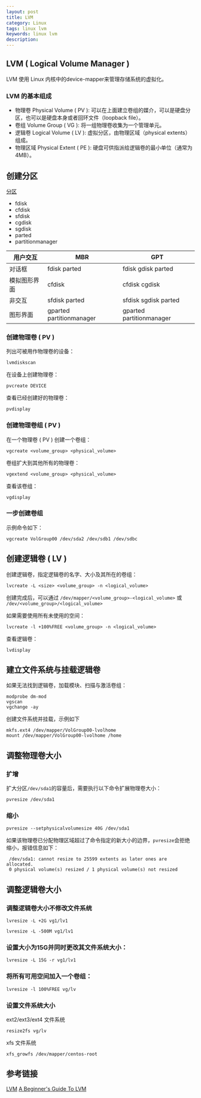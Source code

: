 ```yaml
---
layout: post
title: LVM
category: Linux
tags: linux lvm
keywords: linux lvm
description:
---
```


## LVM ( Logical Volume Manager )

LVM 使用 Linux 内核中的device-mapper来管理存储系统的虚拟化。

### LVM 的基本组成

* 物理卷 Physical Volume ( PV ): 可以在上面建立卷组的媒介，可以是硬盘分区，也可以是硬盘本身或者回环文件（loopback file）。
* 卷组 Volume Group ( VG ): 将一组物理卷收集为一个管理单元。
* 逻辑卷 Logical Volume ( LV ): 虚拟分区，由物理区域（physical extents）组成。
* 物理区域 Physical Extent ( PE ): 硬盘可供指派给逻辑卷的最小单位（通常为4MB）。

## 创建分区

[分区](https://wiki.archlinux.org/index.php/Partitioning_(%E7%AE%80%E4%BD%93%E4%B8%AD%E6%96%87))

* fdisk
* cfdisk
* sfdisk
* cgdisk
* sgdisk
* parted
* partitionmanager

| 用户交互 | MBR | GPT |
|---------|-----|-----|
| 对话框 | fdisk parted | fdisk gdisk parted|
| 模拟图形界面 | cfdisk | cfdisk cgdisk |
| 非交互 | sfdisk parted | sfdisk sgdisk parted |
| 图形界面 | gparted partitionmanager | gparted partitionmanager |

### 创建物理卷 ( PV )

列出可被用作物理卷的设备：

```
lvmdiskscan
```

在设备上创建物理卷：

```
pvcreate DEVICE
```

查看已经创建好的物理卷：

```
pvdisplay
```

### 创建物理卷组 ( PV )

在一个物理卷 ( PV ) 创建一个卷组：

```
vgcreate <volume_group> <physical_volume>
```

卷组扩大到其他所有的物理卷：

```
vgextend <volume_group> <physical_volume>
```

查看该卷组：

```
vgdisplay
```

### 一步创建卷组

示例命令如下：

```
vgcreate VolGroup00 /dev/sda2 /dev/sdb1 /dev/sdbc
```

## 创建逻辑卷 ( LV )

创建逻辑卷，指定逻辑卷的名字、大小及其所在的卷组：

```
lvcreate -L <size> <volume_group> -n <logical_volume>
```

创建完成后，可以通过 `/dev/mapper/<volume_group>-<logical_volume>` 或 `/dev/<volume_group>/<logical_volume>`

如果需要使用所有未使用的空间：

```
lvcreate -l +100%FREE <volume_group> -n <logical_volume>
```

查看逻辑卷：

```
lvdisplay
```

## 建立文件系统与挂载逻辑卷

如果无法找到逻辑卷，加载模块、扫描与激活卷组：

```
modprobe dm-mod
vgscan
vgchange -ay
```

创建文件系统并挂载，示例如下

```
mkfs.ext4 /dev/mapper/VolGroup00-lvolhome
mount /dev/mapper/VolGroup00-lvolhome /home
```

## 调整物理卷大小

### 扩增

扩大分区`/dev/sda1`的容量后，需要执行以下命令扩展物理卷大小：

```
pvresize /dev/sda1
```

### 缩小

```
pvresize --setphysicalvolumesize 40G /dev/sda1
```

如果该物理卷已分配物理区域超过了命令指定的新大小的边界，`pvresize`会拒绝缩小，报错信息如下：

```
 /dev/sda1: cannot resize to 25599 extents as later ones are allocated.
 0 physical volume(s) resized / 1 physical volume(s) not resized
```

## 调整逻辑卷大小

### 调整逻辑卷大小不修改文件系统

```
lvresize -L +2G vg1/lv1

lvresize -L -500M vg1/lv1
```

### 设置大小为15G并同时更改其文件系统大小：

```
lvresize -L 15G -r vg1/lv1
```

### 将所有可用空间加入一个卷组：

```
lvresize -l 100%FREE vg/lv
```

### 设置文件系统大小

ext2/ext3/ext4 文件系统

```
resize2fs vg/lv
```

xfs 文件系统

```
xfs_growfs /dev/mapper/centos-root
```

## 参考链接

[LVM](https://wiki.archlinux.org/index.php/LVM_(%E7%AE%80%E4%BD%93%E4%B8%AD%E6%96%87))
[A Beginner's Guide To LVM](https://www.howtoforge.com/linux_lvm)